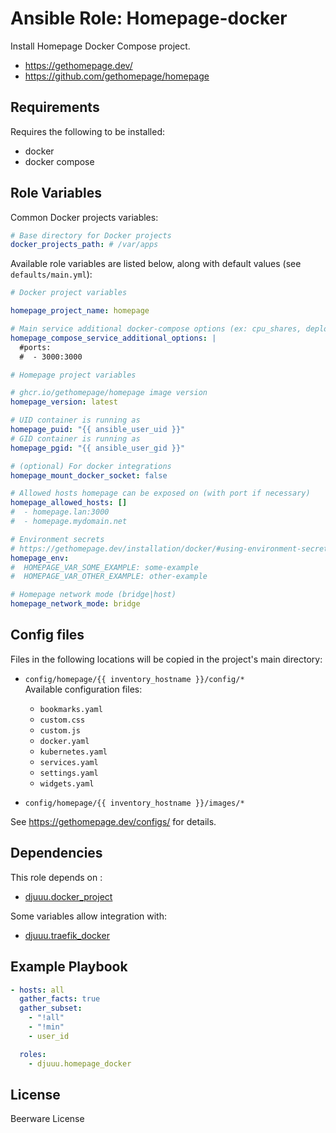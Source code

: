 Ansible Role: Homepage-docker
=============================

Install Homepage Docker Compose project.

- https://gethomepage.dev/
- https://github.com/gethomepage/homepage

Requirements
------------

Requires the following to be installed:
- docker
- docker compose

Role Variables
--------------

Common Docker projects variables:

```yaml
# Base directory for Docker projects
docker_projects_path: # /var/apps
```

Available role variables are listed below, along with default values (see `defaults/main.yml`):

```yaml
# Docker project variables

homepage_project_name: homepage

# Main service additional docker-compose options (ex: cpu_shares, deploy, ...)
homepage_compose_service_additional_options: |
  #ports:
  #  - 3000:3000
```

```yaml
# Homepage project variables

# ghcr.io/gethomepage/homepage image version
homepage_version: latest

# UID container is running as
homepage_puid: "{{ ansible_user_uid }}"
# GID container is running as
homepage_pgid: "{{ ansible_user_gid }}"

# (optional) For docker integrations
homepage_mount_docker_socket: false

# Allowed hosts homepage can be exposed on (with port if necessary) 
homepage_allowed_hosts: []
#  - homepage.lan:3000
#  - homepage.mydomain.net

# Environment secrets
# https://gethomepage.dev/installation/docker/#using-environment-secrets
homepage_env:
#  HOMEPAGE_VAR_SOME_EXAMPLE: some-example
#  HOMEPAGE_VAR_OTHER_EXAMPLE: other-example

# Homepage network mode (bridge|host)
homepage_network_mode: bridge
```

Config files
------------

Files in the following locations will be copied in the project's main directory:

- `config/homepage/{{ inventory_hostname }}/config/*`  
  Available configuration files:  
  - `bookmarks.yaml`
  - `custom.css`
  - `custom.js`
  - `docker.yaml`
  - `kubernetes.yaml`
  - `services.yaml`
  - `settings.yaml`
  - `widgets.yaml`

- `config/homepage/{{ inventory_hostname }}/images/*`

See https://gethomepage.dev/configs/ for details.

Dependencies
------------

This role depends on :
- [djuuu.docker_project](https://github.com/Djuuu/ansible-role-docker-project)

Some variables allow integration with:
- [djuuu.traefik_docker](https://github.com/Djuuu/ansible-role-traefik-docker)

Example Playbook
----------------

```yaml
- hosts: all
  gather_facts: true
  gather_subset:
    - "!all"
    - "!min"
    - user_id

  roles:
    - djuuu.homepage_docker
```

License
-------

Beerware License
